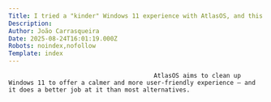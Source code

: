 ```yaml
---
Title: I tried a "kinder" Windows 11 experience with AtlasOS, and this is how it should be
Description: 
Author: João Carrasqueira
Date: 2025-08-24T16:01:19.000Z
Robots: noindex,nofollow
Template: index
---
```


                                            AtlasOS aims to clean up Windows 11 to offer a calmer and more user-friendly experience — and it does a better job at it than most alternatives.
                                        